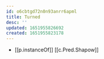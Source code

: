 ```yaml
---
id: o6cbtgd72n0n93anrr6apml
title: Turned
desc: ''
updated: 1651955826692
created: 1651955823178
---
```



- [[p.instanceOf]] [[c.Pred.Shapow]]
